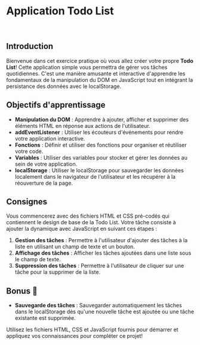 # Application Todo List

![Screenshot de l'application](public/screenshot.png)

## Introduction
Bienvenue dans cet exercice pratique où vous allez créer votre propre **Todo List**! Cette application simple vous permettra de gérer vos tâches quotidiennes. C'est une manière amusante et interactive d'apprendre les fondamentaux de la manipulation du DOM en JavaScript tout en intégrant la persistance des données avec le localStorage.

## Objectifs d'apprentissage
- **Manipulation du DOM** : Apprendre à ajouter, afficher et supprimer des éléments HTML en réponse aux actions de l'utilisateur.
- **addEventListener** : Utiliser les écouteurs d'événements pour rendre votre application interactive.
- **Fonctions** : Définir et utiliser des fonctions pour organiser et réutiliser votre code.
- **Variables** : Utiliser des variables pour stocker et gérer les données au sein de votre application.
- **localStorage** : Utiliser le localStorage pour sauvegarder les données localement dans le navigateur de l'utilisateur et les récupérer à la réouverture de la page.

## Consignes
Vous commencerez avec des fichiers HTML et CSS pré-codés qui contiennent le design de base de la Todo List. Votre tâche consiste à ajouter la dynamique avec JavaScript en suivant ces étapes :

1. **Gestion des tâches** : Permettre à l'utilisateur d'ajouter des tâches à la liste en utilisant un champ de texte et un bouton.
2. **Affichage des tâches** : Afficher les tâches ajoutées dans une liste sous le champ de texte.
3. **Suppression des tâches** : Permettre à l'utilisateur de cliquer sur une tâche pour la supprimer de la liste.

## Bonus 🎉
- **Sauvegarde des tâches** : Sauvegarder automatiquement les tâches dans le localStorage dès qu'une nouvelle tâche est ajoutée ou une tâche existante est supprimée.


Utilisez les fichiers HTML, CSS et JavaScript fournis pour démarrer et appliquez vos connaissances pour compléter ce projet!
